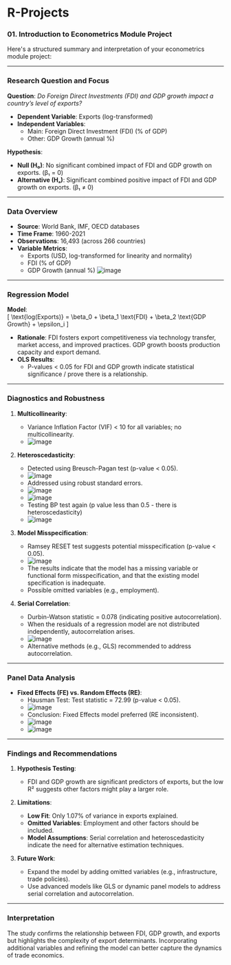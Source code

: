 # R-Projects

### 01. Introduction to Econometrics Module Project

Here's a structured summary and interpretation of your econometrics module project:

---

### **Research Question and Focus**  
**Question**: *Do Foreign Direct Investments (FDI) and GDP growth impact a country’s level of exports?*  
- **Dependent Variable**: Exports (log-transformed)  
- **Independent Variables**:  
  - Main: Foreign Direct Investment (FDI) (% of GDP)  
  - Other: GDP Growth (annual %)  

**Hypothesis**:  
- **Null (H₀)**: No significant combined impact of FDI and GDP growth on exports. (β₁ = 0)  
- **Alternative (Hₐ)**: Significant combined positive impact of FDI and GDP growth on exports. (β₁ ≠ 0)  

---

### **Data Overview**  
- **Source**: World Bank, IMF, OECD databases  
- **Time Frame**: 1960-2021  
- **Observations**: 16,493 (across 266 countries)  
- **Variable Metrics**:  
  - Exports (USD, log-transformed for linearity and normality)  
  - FDI (% of GDP)  
  - GDP Growth (annual %)
![image](https://github.com/user-attachments/assets/46aa2639-055d-4c64-b256-52cbd426a449)

---

### **Regression Model**  
**Model**:  
\[
\text{log(Exports)} = \beta_0 + \beta_1 \text{FDI} + \beta_2 \text{GDP Growth} + \epsilon_i
\]

- **Rationale**: FDI fosters export competitiveness via technology transfer, market access, and improved practices. GDP growth boosts production capacity and export demand.  
- **OLS Results**:  
  - P-values < 0.05 for FDI and GDP growth indicate statistical significance / prove there is a relationship.  

---

### **Diagnostics and Robustness**  

1. **Multicollinearity**:  
   - Variance Inflation Factor (VIF) < 10 for all variables; no multicollinearity.
   - ![image](https://github.com/user-attachments/assets/a3beb586-a29d-49cf-a5dc-97df3bda313e)


2. **Heteroscedasticity**:  
   - Detected using Breusch-Pagan test (p-value < 0.05).
   - ![image](https://github.com/user-attachments/assets/4564f6f3-dc29-4719-9006-5f14b3614d83)
   - Addressed using robust standard errors.
   - ![image](https://github.com/user-attachments/assets/f0dbe14f-7806-4fed-a4e4-ddf6cf13ee4c)
   - ![image](https://github.com/user-attachments/assets/c04809bc-cfa7-421b-afbe-a2ce0dd54312)
   - Testing BP test again (p value less than 0.5 - there is heteroscedasticity)
   - ![image](https://github.com/user-attachments/assets/a933ff48-8271-4813-b11f-df5bff24a9a5)

3. **Model Misspecification**:  
   - Ramsey RESET test suggests potential misspecification (p-value < 0.05).
   - ![image](https://github.com/user-attachments/assets/58550200-fb2c-46d4-9573-61450e47e63e)
   - The results indicate that the model has a missing variable or functional form misspecification, and that the existing model specification is inadequate.
   - Possible omitted variables (e.g., employment).  

4. **Serial Correlation**:  
   - Durbin-Watson statistic = 0.078 (indicating positive autocorrelation).
   - When the residuals of a regression model are not distributed independently, autocorrelation arises. 
   - ![image](https://github.com/user-attachments/assets/41bd956e-1a35-41c5-b840-21ae1a90a078)
   - Alternative methods (e.g., GLS) recommended to address autocorrelation.

---

### **Panel Data Analysis**  

- **Fixed Effects (FE) vs. Random Effects (RE)**:  
  - Hausman Test: Test statistic = 72.99 (p-value < 0.05).
  - ![image](https://github.com/user-attachments/assets/67e937d9-74f8-46fa-aaf2-b7b66c878be5)
  - Conclusion: Fixed Effects model preferred (RE inconsistent).
  - ![image](https://github.com/user-attachments/assets/38f8f344-5aa0-424b-9fb5-8b93413eeed5)
  - ![image](https://github.com/user-attachments/assets/e2931f3f-52aa-4abb-b42c-f7d56e330194)


---

### **Findings and Recommendations**  

1. **Hypothesis Testing**:  
   - FDI and GDP growth are significant predictors of exports, but the low R² suggests other factors might play a larger role.  

2. **Limitations**:  
   - **Low Fit**: Only 1.07% of variance in exports explained.  
   - **Omitted Variables**: Employment and other factors should be included.  
   - **Model Assumptions**: Serial correlation and heteroscedasticity indicate the need for alternative estimation techniques.

3. **Future Work**:  
   - Expand the model by adding omitted variables (e.g., infrastructure, trade policies).  
   - Use advanced models like GLS or dynamic panel models to address serial correlation and autocorrelation.  

---

### **Interpretation**  
The study confirms the relationship between FDI, GDP growth, and exports but highlights the complexity of export determinants. Incorporating additional variables and refining the model can better capture the dynamics of trade economics.
